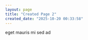 ```yaml
---
layout: page
title: "Created Page 2"
created_date: "2025-10-20 00:33:58"
---
```


eget mauris mi sed ad 
